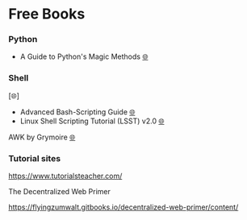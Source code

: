Free Books
==========


### Python

* A Guide to Python's Magic Methods [:globe_with_meridians:](https://rszalski.github.io/magicmethods/)


### Shell

[:globe_with_meridians:]

* Advanced Bash-Scripting Guide [:globe_with_meridians:](https://www.tldp.org/LDP/abs/html/abs-guide.html) 
* Linux Shell Scripting Tutorial (LSST) v2.0 [:globe_with_meridians:](https://bash.cyberciti.biz/guide/Main_Page)


AWK by Grymoire [:globe_with_meridians:](https://www.grymoire.com/Unix/Awk.html)


### Tutorial sites

https://www.tutorialsteacher.com/



The Decentralized Web Primer

https://flyingzumwalt.gitbooks.io/decentralized-web-primer/content/
